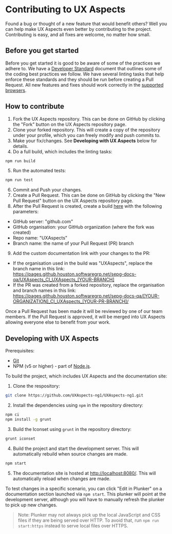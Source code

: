 # Contributing to UX Aspects

Found a bug or thought of a new feature that would benefit others? Well you can help make UX Aspects even better by contributing to the project.
Contributing is easy, and all fixes are welcome, no matter how small.

## Before you get started

Before you get started it is good to be aware of some of the practices we adhere to. We have a [Developer Standard](https://github.com/UXAspects/UXAspects/blob/develop/guides/developer-standard.md) document that outlines some of the coding best practices we follow. We have several linting tasks that help enforce these standards and they should be run before creating a Pull Request. All new features and fixes should work correctly in the [supported browsers](https://uxaspects.github.io/UXAspects/#/features).

## How to contribute

1. Fork the UX Aspects repository. This can be done on GitHub by clicking the "Fork" button on the UX Aspects repository page.
2. Clone your forked repository. This will create a copy of the repository under your profile, which you can freely modify and push commits to.
3. Make your fix/changes. See **Developing with UX Aspects** below for details.
4. Do a full build, which includes the linting tasks:
```bash
npm run build
```
5. Run the automated tests:
```bash
npm run test
```
6. Commit and Push your changes.
7. Create a Pull Request. This can be done on GitHub by clicking the "New Pull Request" button on the UX Aspects repository page.
8. After the Pull Request is created, create a build [here](https://jenkins.swinfra.net/job/SEPG/view/Templates/job/New%20SEPG%20Build/build) with the following parameters:
* GitHub server: "github.com"
* GitHub organisation: your GitHub organization (where the fork was created)
* Repo name: "UXAspects"
* Branch name: the name of your Pull Request (PR) branch
9. Add the custom documentation link with your changes to the PR:
* If the organisation used in the build was "UXAspects", replace the branch name in this link: https://pages.github.houston.softwaregrp.net/sepg-docs-qa/UXAspects_CI_UXAspects_[YOUR-BRANCH]
* If the PR was created from a forked repository, replace the organisation and branch names in this link: https://pages.github.houston.softwaregrp.net/sepg-docs-qa/[YOUR-ORGANIZATION]_CI_UXAspects_[YOUR-PR-BRANCH]/

Once a Pull Request has been made it will be reviewed by one of our team members. If the Pull Request is approved, it will be merged into UX Aspects allowing everyone else to benefit from your work.

## Developing with UX Aspects

Prerequisites:
* [Git](https://git-scm.com/)
* NPM (v5 or higher) - part of [Node.js](https://nodejs.org/).

To build the project, which includes UX Aspects and the documentation site:

1. Clone the respository:
```bash
git clone https://github.com/UXAspects-ng1/UXAspects-ng1.git
```
2. Install the dependencies using `npm` in the repository directory:
```bash
npm ci
npm install -g grunt
```
3. Build the Iconset using `grunt` in the repository directory:
```bash
grunt iconset
```
4. Build the project and start the development server. This will automatically rebuild when source changes are made.
```bash
npm start
```
5. The documentation site is hosted at [http://localhost:8080/](http://localhost:8080/). This will automatically reload when changes are made.

To test changes in a specific scenario, you can click "Edit in Plunker" on a documentation section launched via `npm start`. This plunker will point at the development server, although you will have to manually refresh the plunker to pick up new changes.

> Note: Plunker may not always pick up the local JavaScript and CSS files if they are being served over HTTP. To avoid that, run `npm run start:https` instead to serve local files over HTTPS.

